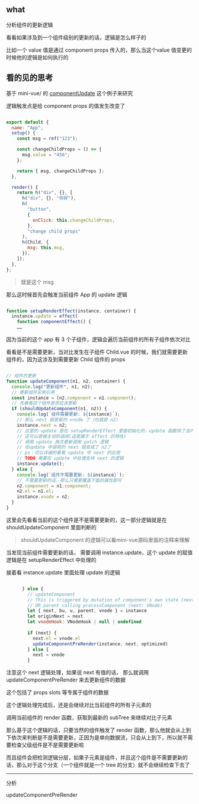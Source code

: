 
## what
分析组件的更新逻辑

看看如果涉及到一个组件级别的更新的话，逻辑是怎么样子的

比如一个 value 值是通过 component props 传入的，那么当这个value 值变更的时候他的逻辑是如何执行的

## 看的见的思考

基于 mini-vue/ 的 [componentUpdate](https://github.com/cuixiaorui/mini-vue/tree/master/example/componentUpdate) 这个例子来研究

逻辑触发点是给 component props 的值发生改变了

```js

export default {
  name: "App",
  setup() {
    const msg = ref("123");

    const changeChildProps = () => {
      msg.value = "456";
    };

    return { msg, changeChildProps };
  },

  render() {
    return h("div", {}, [
      h("div", {}, "你好"),
      h(
        "button",
        {
          onClick: this.changeChildProps,
        },
        "change child props"
      ),
      h(Child, {
        msg: this.msg,
      }),
    ]);
  },
};

```

> 就是这个 msg 

那么这时候首先会触发当前组件 App 的 update 逻辑

```js

function setupRenderEffect(instance, container) {
  instance.update = effect(
    function componentEffect() {
	……

```

因为当前的这个 app 有 3 个子组件，逻辑会遍历当前组件的所有子组件依次对比

看看是不是需要更新，当对比发生在子组件 Child.vue 的时候，我们就需要更新组件的，因为这涉及到需要更新 Child 组件的 props 

```js

// 组件的更新
function updateComponent(n1, n2, container) {
  console.log("更新组件", n1, n2);
  // 更新组件实例引用
  const instance = (n2.component = n1.component);
  // 先看看这个组件是否应该更新
  if (shouldUpdateComponent(n1, n2)) {
    console.log(`组件需要更新: ${instance}`);
    // 那么 next 就是新的 vnode 了（也就是 n2）
    instance.next = n2;
    // 这里的 update 是在 setupRenderEffect 里面初始化的，update 函数除了当内部的响应式对象发生改变的时候会调用
    // 还可以直接主动的调用(这是属于 effect 的特性)
    // 调用 update 再次更新调用 patch 逻辑
    // 在update 中调用的 next 就变成了 n2了
    // ps：可以详细的看看 update 中 next 的应用
    // TODO 需要在 update 中处理支持 next 的逻辑
    instance.update();
  } else {
    console.log(`组件不需要更新: ${instance}`);
    // 不需要更新的话，那么只需要覆盖下面的属性即可
    n2.component = n1.component;
    n2.el = n1.el;
    instance.vnode = n2;
  }
}
```


这里会先看看当前的这个组件是不是需要更新的，这一部分逻辑就是在 shouldUpdateComponent 里面判断的

> shouldUpdateComponent 的逻辑可以看mini-vue源码里面的注释来理解

当发现当前组件需要更新的话， 需要调用 instance.update，这个 update 的赋值逻辑是在 setupRenderEffect 中处理的

接着看 instance.update 里面处理 update 的逻辑

```js

      } else {
        // updateComponent
        // This is triggered by mutation of component's own state (next: null)
        // OR parent calling processComponent (next: VNode)
        let { next, bu, u, parent, vnode } = instance
        let originNext = next
        let vnodeHook: VNodeHook | null | undefined
		
        if (next) {
          next.el = vnode.el
          updateComponentPreRender(instance, next, optimized)
        } else {
          next = vnode
        }
```

注意这个 next 逻辑处理，如果说 next 有值的话， 那么就调用  updateComponentPreRender 来去更新组件的数据

这个包括了 props  slots 等专属于组件的数据

这个逻辑处理完成后，还是会继续对比当前组件的所有子元素的

调用当前组件的 render 函数，获取到最新的 subTree 来继续对比子元素

那么基于这个逻辑的话，只要当然的组件触发了 render 函数，那么他就会从上到下依次来判断是不是需要更新，正因为是单向数据流，只会从上到下，所以就不需要检查父级组件是不是需要更新啦

而且组件会把检测逻辑分层，如果子元素是组件，并且这个组件是不需要更新的话，那么对于这个分支（一个组件就是一个 tree 的分支）就不会继续检查下去了

---


分析

updateComponentPreRender

